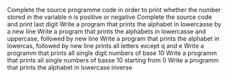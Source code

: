 Complete the source programme code in order to print whether the number stored in the variable n is positive or negative
Complete the source code and print last digit
Write a program that prints the alphabet in lowercasse by a new line
Write a program that prints the alphabets in lowercasse  and uppercase, followed by new line
Write a program that prints the alphabet in lowercas, followed by new line prints all letters except q and e
Write a  programm that prints all single digit numbers of base 10
Write a programm that prints all single numbers of basse  10 starting from 0
Write a programm that prints the alphabet in lowercase inverse
